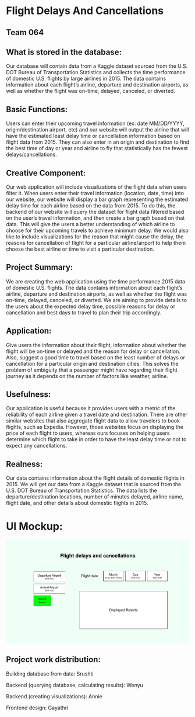 # Flight Delays And Cancellations
## Team 064

## What is stored in the database:

Our database will contain data from a Kaggle dataset sourced from the U.S. DOT Bureau of Transportation Statistics and collects the time performance of domestic U.S. flights by large airlines in 2015. The data contains information about each flight’s airline, departure and destination airports, as well as whether the flight was on-time, delayed, canceled, or diverted.


## Basic Functions:

Users can enter their upcoming travel information (ex: date MM/DD/YYYY, origin/destination airport, etc) and our website will output the airline that will have the estimated least delay time or cancellation information based on flight data from 2015. 
They can also enter in an origin and destination to find the best time of day or year and airline to fly that statistically has the fewest delays/cancellations.

## Creative Component:

Our web application will include visualizations of the flight data when users filter it. When users enter their travel information (location, date, time) into our website, our website will display a bar graph representing the estimated delay time for each airline based on the data from 2015. To do this, the backend of our website will query the dataset for flight data filtered based on the user’s travel information, and then create a bar graph based on that data. This will give the users a better understanding of which airline to choose for their upcoming travels to achieve minimum delay.
We would also like to include visualizations for the reason that might cause the delay, the reasons for cancellation of flight for a particular airline/airport to help them choose the best airline or time to visit a particular destination.


## Project Summary:

We are creating the web application using the time performance 2015 data of domestic U.S. flights. The data contains information about each flight’s airline, departure and destination airports, as well as whether the flight was on-time, delayed, canceled, or diverted. We are aiming to provide details to the users about the expected delay time, possible reasons for delay or cancellation and best days to travel to plan their trip accordingly.


## Application:

Give users the information about their flight, information about whether the flight   will be on-time or delayed and the reason for delay or cancellation. Also, suggest a good time to travel based on the least number of delays or cancellation for a particular origin and destination cities. This solves the problem of ambiguity that a passenger might have regarding their flight journey as it depends on the number of factors like weather, airline.

## Usefulness:


Our application is useful because it provides users with a metric of the reliability of each airline given a travel date and destination. There are other similar websites that also aggregate flight data to allow travelers to book flights, such as Expedia. However, those websites focus on displaying the price of each flight to users, whereas ours focuses on helping users determine which flight to take in order to have the least delay time or not to expect any cancellations.


## Realness:

Our data contains information about the flight details of domestic flights in 2015. We will get our data from a Kaggle dataset that is sourced from the U.S. DOT Bureau of Transportation Statistics. The data lists the departure/destination locations, number of minutes delayed, airline name, flight date, and other details about domestic flights in 2015.


# UI Mockup:

![image](411_UI_mockup.jpg)


## Project work distribution:


Building database from data: Srushti

Backend (querying database, calculating results): Wenyu

Backend (creating visualizations): Annie

Frontend design: Gayathri

